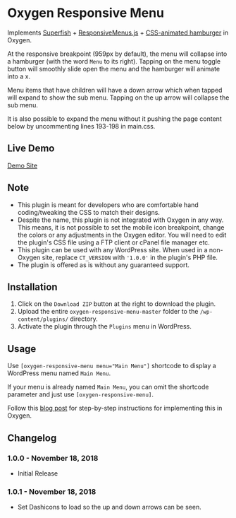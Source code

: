 # Oxygen Responsive Menu #

Implements [Superfish](https://github.com/joeldbirch/superfish) + [ResponsiveMenus.js](https://github.com/studiopress/responsive-menus) + [CSS-animated hamburger](https://jonsuh.com/hamburgers/) in Oxygen.

At the responsive breakpoint (959px by default), the menu will collapse into a hamburger (with the word `Menu` to its right). Tapping on the menu toggle button will smoothly slide open the menu and the hamburger will animate into a x.

Menu items that have children will have a down arrow which when tapped will expand to show the sub menu. Tapping on the up arrow will collapse the sub menu.

It is also possible to expand the menu without it pushing the page content below by uncommenting lines 193-198 in main.css.

## Live Demo ##

[Demo Site](https://oxygenresponsivemenu.demo.site/)

## Note ##

* This plugin is meant for developers who are comfortable hand coding/tweaking the CSS to match their designs.
* Despite the name, this plugin is not integrated with Oxygen in any way. This means, it is not possible to set the mobile icon breakpoint, change the colors or any adjustments in the Oxygen editor. You will need to edit the plugin's CSS file using a FTP client or cPanel file manager etc.
* This plugin can be used with any WordPress site. When used in a non-Oxygen site, replace `CT_VERSION` with `'1.0.0'` in the plugin's PHP file.
* The plugin is offered as is without any guaranteed support.

## Installation ##

1. Click on the `Download ZIP` button at the right to download the plugin.
2. Upload the entire `oxygen-responsive-menu-master` folder to the `/wp-content/plugins/` directory.
3. Activate the plugin through the `Plugins` menu in WordPress.

## Usage ##

Use `[oxygen-responsive-menu menu="Main Menu"]` shortcode to display a WordPress menu named `Main Menu`.

If your menu is already named `Main Menu`, you can omit the shortcode parameter and just use `[oxygen-responsive-menu]`.

Follow this [blog post](https://wpdevdesign.com/oxygen-responsive-menu/) for step-by-step instructions for implementing this in Oxygen.

## Changelog ##

### 1.0.0 - November 18, 2018 ###
* Initial Release

### 1.0.1 - November 18, 2018 ###
* Set Dashicons to load so the up and down arrows can be seen.
